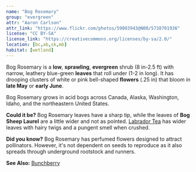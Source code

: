 ```yaml
---
name: "Bog Rosemary"
group: "evergreen"
attr: "Aaron Carlson"
attr_link: "https://www.flickr.com/photos/59003943@N00/5738701936"
license: "CC BY-SA"
license_link: "https://creativecommons.org/licenses/by-sa/2.0/"
location: [bc,ab,sk,mb]
habitat: [wetland]
---
```

Bog Rosemary is a **low**, **sprawling**, **evergreen** shrub (8 in-2.5 ft) with narrow, leathery blue-green **leaves** that roll under (1-2 in long). It has drooping clusters of white or pink bell-shaped **flowers** (.25 in) that bloom in **late May** or **early June**.

Bog Rosemary grows in acid bogs across Canada, Alaska, Washington, Idaho, and the northeastern United States.

**Could it be?** Bog Rosemary leaves have a sharp tip, while the leaves of **Bog Sheep Laurel** are a little wider and not as pointed. [Labrador Tea](/trees/labtea/) has wider leaves with hairy twigs and a pungent smell when crushed.

**Did you know?** Bog Rosemary has perfumed flowers designed to attract pollinators. However, it's not dependent on seeds to reproduce as it also spreads through underground rootstock and runners.

<!-- generated, do not edit -->
**See Also:**
[Bunchberry](/plants/bunchby/)
